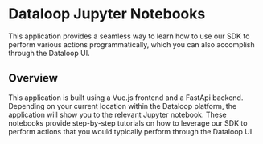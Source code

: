 # Dataloop Jupyter Notebooks

This application provides a seamless way to learn how to use our SDK to perform various actions programmatically, which you can also accomplish through the Dataloop UI.

## Overview

This application is built using a Vue.js frontend and a FastApi backend. Depending on your current location within the Dataloop platform, the application will show you to the relevant Jupyter notebook. These notebooks provide step-by-step tutorials on how to leverage our SDK to perform actions that you would typically perform through the Dataloop UI.
